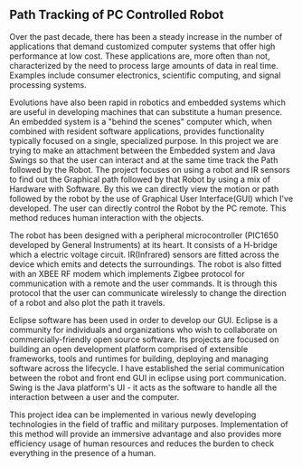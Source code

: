 ## Path Tracking of PC Controlled Robot

Over the past decade, there has been a steady increase in the number of applications that demand customized computer systems that offer 
high performance at low cost. These applications are, more often than not, characterized by the need to process large amounts of data in 
real time. Examples include consumer electronics, scientific computing, and signal processing systems. 

Evolutions have also been rapid in robotics and embedded systems which are useful in developing machines that can substitute a human
presence. An embedded system is a "behind the scenes" computer which, when combined with resident software applications, provides 
functionality typically focused on a single, specialized purpose. In this project we are trying to make an attachment between the 
Embedded system and Java Swings so that the user can interact and at the same time track the Path followed by the Robot.
The project focuses on using a robot and IR sensors to find out the Graphical path followed by that Robot by using a mix of Hardware with 
Software. By this we can directly view the motion or path followed by the robot by the use of Graphical User Interface(GUI) which I've
developed. The user can directly control the Robot by the PC remote. This method reduces human interaction with the objects. 

The robot has been designed with a peripheral microcontroller (PIC1650 developed by General Instruments) at its heart. It consists of a 
H-bridge which a electric voltage circuit. IR(Infrared) sensors are fitted across the device which emits and detects the surroundings. 
The robot is also fitted with an XBEE RF modem which implements Zigbee protocol for communication with a remote and the user commands. It 
is through this protocol that the user can communicate wirelessly to change the direction of a robot and also plot the path it travels.

Eclipse software has been used in order to develop our GUI. Eclipse is a community for individuals and organizations who wish to collaborate
on commercially-friendly open source software. Its projects are focused on building an open development platform comprised of extensible 
frameworks, tools and runtimes for building, deploying and managing software across the lifecycle. I have established the serial 
communication between the robot and front end GUI in eclipse using port communication. Swing is the Java platform's UI - it acts as the 
software to handle all the interaction between a user and the computer. 

This project idea can be implemented in various newly developing technologies in the field of traffic and military purposes. 
Implementation of this method will provide an immersive advantage and also provides more efficiency usage of human resources and reduces 
the burden to check everything in the presence of a human.
